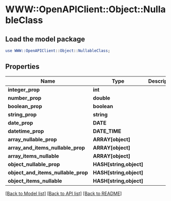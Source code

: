 # WWW::OpenAPIClient::Object::NullableClass

## Load the model package
```perl
use WWW::OpenAPIClient::Object::NullableClass;
```

## Properties
Name | Type | Description | Notes
------------ | ------------- | ------------- | -------------
**integer_prop** | **int** |  | [optional] 
**number_prop** | **double** |  | [optional] 
**boolean_prop** | **boolean** |  | [optional] 
**string_prop** | **string** |  | [optional] 
**date_prop** | **DATE** |  | [optional] 
**datetime_prop** | **DATE_TIME** |  | [optional] 
**array_nullable_prop** | **ARRAY[object]** |  | [optional] 
**array_and_items_nullable_prop** | **ARRAY[object]** |  | [optional] 
**array_items_nullable** | **ARRAY[object]** |  | [optional] 
**object_nullable_prop** | **HASH[string,object]** |  | [optional] 
**object_and_items_nullable_prop** | **HASH[string,object]** |  | [optional] 
**object_items_nullable** | **HASH[string,object]** |  | [optional] 

[[Back to Model list]](../README.md#documentation-for-models) [[Back to API list]](../README.md#documentation-for-api-endpoints) [[Back to README]](../README.md)


